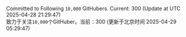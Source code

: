 Committed to Following `10,000` GitHubers. Current: <!-- FOLLOWING_COUNT -->300<!-- FOLLOWING_COUNT --> (Update at UTC <!-- LAST_UPDATED -->2025-04-28 21:29:47<!-- LAST_UPDATED -->)<br>
致力于关注`10,000`个GitHuber。当前：<!-- FOLLOWING_COUNT -->300<!-- FOLLOWING_COUNT --> (更新于北京时间 <!-- LAST_UPDATED_CST -->2025-04-29 05:29:47<!-- LAST_UPDATED_CST -->)
